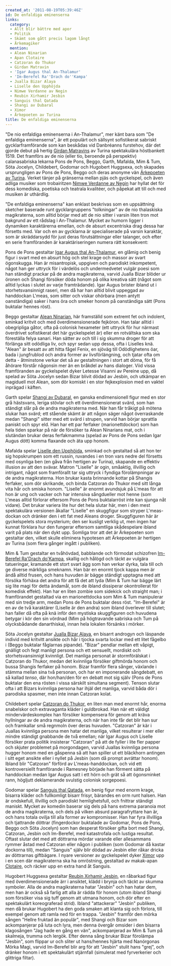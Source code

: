 ```yaml
---
created_at: '2011-08-19T05:39:46Z'
id: De enfaldiga eminenserna
links:
  category:
  - Allt blir bättre med apor
  - Politik
  - Skämt som gått precis lagom långt
  - Ärkemagiker
  mention:
  - Alean Ninarian
  - Apan Clotaire
  - Catzoran do Thukor
  - Girdan Matravin
  - 'Igar Augus thal An-Thalamur'
  - 'Im-Berefel Ra''Drach do''Kampa'
  - Jualla Bizar Alaya
  - Liselle den Upphöjda
  - Nimwe Verdanne av Negin
  - Reubin Xirhamir Jesbin
  - Sanguis thal Qatada
  - Shangi av Dubaral
  - Ximor
  - Ärkepoeten av Turina
title: De enfaldiga eminenserna
---
```


"De nio enfaldiga eminenserna i An-Thalamur", mer känt bara som "De enfaldiga eminenserna", är ett
populärt och sällsynt sofistikerat sabriskt gycklarframförande som kan beskådas vid Danbréanns
furstehov, där det gjorde debut på hertig [Girdan Matravins] av Turina spektakulära höstbankett
1519. Det framförs av de nio (eller tio, beroende på perspektiv) calanasabriska lekarna Pons de
Pons, Beggo, Garth, Mafalda, Mim & Tum, Söta Jocelyn, Childebert, Godomar och Hugobert Huggsexa, och
skapades ursprungligen av Pons de Pons, Beggo och deras anonyme vän [Ärkepoeten av Turina]. Verket
tänjer på gränserna mellan pjäs och gyckelspel, och även adliga musiker som trobairitzen [Nimwe
Verdanne av Negin] har hyllat det för dess komediska, poetiska och teatrala kvalitéer, och påpekat
att till och med musiken är uthärdlig.

"De enfaldiga eminenserna" kan enklast beskrivas som en uppsättning sketcher baserade runt
gycklargruppens "tolkningar" av de nio thalaskiska magikraterna, som alltid börjar med att de nio
sitter i varsin liten tron mot bakgrund av ett rådslag i An-Thalamur. Mycket av humorn ligger i
dynamiken karaktärerna emellan, och de absurt excentriska drag dessa har försetts med. Var och en av
gycklarna är specialiserade på varsin karaktär, som är skräddarsydd för just deras förutsättningar
eller talanger, och efter en serie framföranden är karaktäriseringen numera rätt konsekvent:

Pons de Pons gestaltar [Igar Augus thal An-Thalamur], en glåmig och benig figur i svart med en
absurt hög och stel krage och massor av svart ögonskugga. Han är misantropisk, uppgiven och
parodiskt inkompetent, något han ger uttryck för i värdelös och undermedvetet vulgär poesi som han
ständigt prackar på de andra magikraterna, varvid Jualla Bizar blöder ur öronen och Shangi försöker
döda honom på olika kreativa sätt (något som alltid lyckas i slutet av varje framträdande). Igar
Augus brister ibland ut i storhetsvansinnigt raseri, men då har han alltid blivit uppeggad av
handdockan L'meas, som sitter och viskar ohörbara (men antytt oanständiga) saker i hans öra och
smeker honom på oanständiga sätt (Pons buktalar hennes röst).

Beggo gestaltar [Alean Ninarian], här framställd som extremt fet och indolent, sminkad kritvit och
med överdimensionerade fejköron. Han talar alltid i obegripliga gåtor, ofta på colonisk hexameter
(ett uttryck för hur närmast överdrivet sofistikerat det här gyckelspelet är) eller en rotvältska
som ska föreställa felya sanari. Han sätter av och till i sig skumma droger för att förlänga sitt
odödliga liv, och spyr sedan upp dessa, ofta i Liselles knä. "Alean" är besatt av att hitta fågel
Fenix, en sjöväg till Odödlighetens öar, bada i jungfrublod och andra former av livsförlängning, och
tjatar ofta om detta - åtminstone verkar det så av gestaltningen i stort att döma, för få åhörare
förstår någonsin mer än en bråkdel av hans dialoger. Viid vissa framföranden av gyckelspelet dyker
Letesse Visanni av Pereine upp, då spelad av Söta Jocelyn sedan Bizar blivit dödad av Jesbin, och
utkämpar en magiduell mot Alean, som dör komiskt i en stor fejkexplosion med en vaktel inprägad i
käften.

Garth spelar [Shangi av Dubaral], en ganska endimensionell figur med en stor grå hästsvans, leriga
stövlar och ett överdimensionerat svärd, som han ständigt slår på de andra magikraterna med. När han
får tråkigt på mötena slukar han svärd; ett stående skämt är att någon säger något överraskande
medan "Shangi" sitter med ett svärd i strupen, varvid han börjar sprattla paniskt och spyr eld. Han
har ett par ferfaker (marionettdockor) som han hela tiden sparkar på när de försöker ta Alean
Ninarians mat, och i slutändan brukar deras ferfakmamma (spelad av Pons de Pons sedan Igar Augus
dött) komma flaxande och äta upp honom.

Mafalda spelar [Liselle den Upphöjda], sminkad och gestaltad så att hon ter sig hopskrumpen som ett
russin, ruvandes i en tron vars nedre del försetts med osynliga ben (en gåva från hertigen av
Turina), skapande en effektiv illusion av att den svävar. Matron "Liselle" är ogin, småaktig,
illvillig och intrigant, något som framförallt tar sig uttryck i fyndiga förolämpningar av de andra
magikraterna. Hon brukar kasta brinnande kottar på Shangis ferfaker, som dör skrikande, och binda
Catzoran do Thukor med sitt långa vita hår och smiska honom. "Liselle" är enormt avundsjuk på L'meas
för att hon är ung och vacker och har intensiva sångdueller mot henne (som L'meas alltid förlorar
eftersom Pons de Pons buktalarröst inte kan sjunga nåt vidare). Det brukar variera lite hur det hela
slutar här, men i den mest spektakulära versionen åkallar "Liselle" en skuggfigur som stryper
L'meas-dockan och dränker den i ett fat med Aleans droger. Skuggfiguren här är gyckelspelets stora
mysterium; den ser kusligt verklig ut, men ingen har kunnat förklara hur den fungerar eftersom
samtliga skådespelare ibland varit på plats när den dykt upp. Somliga tror att det är Ärkepoeten som
gestaltar den, vilket skulle eliminera hypotesen att Ärkepoeten är hertigen av Turina (som flera
gånger ingått i publiken).

Mim & Tum gestaltar en tvåhövdad, babblande och förmodat schizofren [Im-Berefel Ra'Drach do'Kampa],
skallig och hålögd och täckt av vulgära tatueringar, kramande ett stort svart ägg som han verkar
dyrka, tala till och ge diverse märkliga smeknamn. Han bär en enormt tjock kappa men är ändå alltid
frusen, och hans huvuden är bägge ständigt upptagna med att försöka förhäxa det andra för att få det
att lyda (Mim & Tum har bägge lärt sig lite magi för detta ändamål, som de ibland dissiperar
okontrollerat för komedisk effekt). Han har en liten zombie som sidekick och straight man; i
framförandet gestaltad via en marionettdocka som Mim & Tum manipulerar med sin tredje arm, medan
Pons de Pons buktalar dess röst. "Im-Berefel" är en av de två karaktärer (Liselle är den andra) som
ibland överlever till slutet; han faller då ofta på knä inför den mystiska skuggfiguren och huvudena
betygar i kör den sin vördnad (Mim på högtravande sabriska och Tum på olycksbådande danarthiska),
innan hela lokalen försänks i mörker.

Söta Jocelyn gestaltar [Jualla Bizar Alaya], en bisarrt androgyn och läspande individ med kritvitt
ansikte och hår i tjocka svarta lockar med ett litet fågelbo i (Beggo buktalar fåglarnas pipande).
"Bizar" pendlar mellan ett våpigt, gnälligt och fegt manligt persona och ett sensuellt, mordiskt och
storhetsvansinnigt kvinnligt. Det manliga personat är stormförälskat i Catzoran do Thukor, medan det
kvinnliga försöker giftmörda honom och bussa Shangis ferfaker på honom. Bizar framför flera sånger,
växlande i stämma mellan sina två personan, och har en imponerande sångdebatt, en så kallad *tenso*,
där hon/han/den för en debatt mot sig själv (Pons de Pons buktalar den ena rösten i vissa särskilt
simultana segment). Tenson slutar ofta i att Bizars kvinnliga persona har ihjäl det manliga, varvid
båda dör i parodiska spasmer, men inte innan Catzoran kolat.

Childebert spelar [Catzoran do Thukor], en liten man med enormt hår, enorma snabelskor och
extravaganta kläder i guldbrokad. Han när ett väldigt mindervärdeskomplex han försöker kompensera
för genom att kräva hyllningar av de andra magikraterna, och när han inte får det blir han sur och
framkallar små regnmoln över deras huvuden. "Catzoran" är kär i Juallas kvinnliga persona men hatar
det manliga, vilket resulterar i mer eller mindre ständigt gnabbande de två emellan; när Igar Augus
och Liselle försöker prata politik insisterar "Catzoran" på att de fyller i lite fler papper och
skjuter problemet på morgondagen, varvid Juallas kvinnliga persona hugger honom med en gåspenna så
att han spiller ut ett bläckhorn antingen i sitt eget ansikte eller i nyllet på Jesbin (som då
prompt avrättar honom). Ibland blir "Catzoran" förförd av L'meas-handdockan, och vid ett
kontroversiellt framförande i Ramesney började han förment sätta på handdockan medan Igar Augus satt
i ett hörn och grät så att ögonsminket rann, högljutt deklamerande svulstig colonisk sorgepoesi.

Godomar spelar [Sanguis thal Qatada], en benig figur med enorm krage, bisarra kläder och fullkomligt
bisarr frisyr, bärandes en orm runt halsen. Han är ondskefull, illvillig och parodiskt
hemlighetsfull, och fnittrar ständigt maniskt. Mycket av komedin baserar sig dels på hans extrema
paranoia mot de andra magikraterna, och dels på vilken absurd paragrafryttare han är, och hans
totala ovilja till alla former av kompromisser. Han har fyra illvilliga och tjattrande döttrar
(fingerdockor buktalade av Godomar, Pons de Pons, Beggo och Söta Jocelyn) som han desperat försöker
gifta bort med Shangi, Catzoran, Jesbin och Im-Berefel, med katastrofala och lustiga resultat.
Oftast slutar det med att döttrarna mördar varande eller allesammans rymmer åstad med Catzoran eller
någon i publiken (som Godomar då kastar dockorna till), medan "Sanguis" själv blir dödad av Jesbin
eller råkar dricka av döttrarnas giftbägare. I nyare versioner av gyckelspelet dyker [Ximor] upp i
en scen där magikraterna ska ha omröstning, gestaltad av makak-apan [Clotaire], och räcker upp en
extra hand åt Sanguis.

Hugobert Huggsexa gestaltar [Reubin Xirhamir Jesbin], en råbarkad figur med överdimensionerade ärr i
ansiktet, klädd i brynja och täckt av skumma symboler. Alla de andra magikraterna hatar "Jesbin" och
han hatar dem, men han är också så farlig att alla är rädda för honom (utom ibland Shangi som
försöker visa sig tuff genom att utmana honom, och dör efter en spektakulärt koreograferad strid).
Ibland "attackerar" "Jesbin" publiken, men då brukar Hugobert ha den goda smaken att klanta sig och
förlora, till exempel genom att ramla ned för en trappa. "Jesbin" framför den mörka sången "Hellre
fruktad än populär", med Shangi och Bizar som ackompanjerar på luta och lyra, men denna övergår
omsider i den bisarra klagosången "Jag hade en gång en vän", ackompanjerad av Mim & Tum på skalmeja,
trumma och lergök. Efter denna sång brukar Bizar förolämpa "Jesbin", som flippar ur och sliter ut
hans/hennes hjärta med Nanórgonas Mörka Magi, varvid Im-Berefel blir arg för att "Jesbin" stulit
hans "grej", och dränker honom i ett spektakulärt stjärnfall (simulerat med fyrverkerier och
glittriga filtar).

  [Girdan Matravins]: Girdan_Matravin
  [Ärkepoeten av Turina]: Ärkepoeten_av_Turina
  [Nimwe Verdanne av Negin]: Nimwe_Verdanne_av_Negin
  [Igar Augus thal An-Thalamur]: Igar_Augus_thal_An-Thalamur
  [Alean Ninarian]: Alean_Ninarian
  [Shangi av Dubaral]: Shangi_av_Dubaral
  [Liselle den Upphöjda]: Liselle_den_Upphöjda
  [Im-Berefel Ra'Drach do'Kampa]: Im-Berefel_RaDrach_doKampa
  [Jualla Bizar Alaya]: Jualla_Bizar_Alaya
  [Catzoran do Thukor]: Catzoran_do_Thukor
  [Sanguis thal Qatada]: Sanguis_thal_Qatada
  [Ximor]: Ximor
  [Clotaire]: Apan_Clotaire
  [Reubin Xirhamir Jesbin]: Reubin_Xirhamir_Jesbin